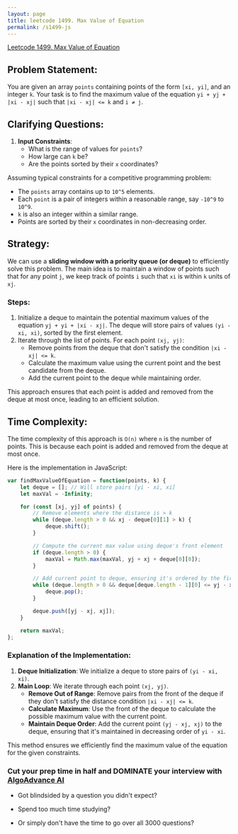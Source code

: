 ```yaml
---
layout: page
title: leetcode 1499. Max Value of Equation
permalink: /s1499-js
---
```

[Leetcode 1499. Max Value of Equation](https://algoadvance.github.io/algoadvance/l1499)
## Problem Statement:
You are given an array `points` containing points of the form `[xi, yi]`, and an integer `k`. Your task is to find the maximum value of the equation `yi + yj + |xi - xj|` such that `|xi - xj| <= k` and `i ≠ j`.

## Clarifying Questions:
1. **Input Constraints**:
    - What is the range of values for `points`?
    - How large can `k` be?
    - Are the points sorted by their `x` coordinates?

Assuming typical constraints for a competitive programming problem:
- The `points` array contains up to `10^5` elements.
- Each `point` is a pair of integers within a reasonable range, say `-10^9` to `10^9`.
- `k` is also an integer within a similar range.
- Points are sorted by their `x` coordinates in non-decreasing order.

## Strategy:
We can use a **sliding window with a priority queue (or deque)** to efficiently solve this problem. The main idea is to maintain a window of points such that for any point `j`, we keep track of points `i` such that `xi` is within `k` units of `xj`. 

### Steps:
1. Initialize a deque to maintain the potential maximum values of the equation `yj + yi + |xi - xj|`. The deque will store pairs of values `(yi - xi, xi)`, sorted by the first element.
2. Iterate through the list of points. For each point `(xj, yj)`:
    - Remove points from the deque that don't satisfy the condition `|xi - xj| <= k`.
    - Calculate the maximum value using the current point and the best candidate from the deque.
    - Add the current point to the deque while maintaining order.

This approach ensures that each point is added and removed from the deque at most once, leading to an efficient solution.

## Time Complexity:
The time complexity of this approach is `O(n)` where `n` is the number of points. This is because each point is added and removed from the deque at most once.

Here is the implementation in JavaScript:

```javascript
var findMaxValueOfEquation = function(points, k) {
    let deque = []; // Will store pairs [yi - xi, xi]
    let maxVal = -Infinity;

    for (const [xj, yj] of points) {
        // Remove elements where the distance is > k
        while (deque.length > 0 && xj - deque[0][1] > k) {
            deque.shift();
        }

        // Compute the current max value using deque's front element
        if (deque.length > 0) {
            maxVal = Math.max(maxVal, yj + xj + deque[0][0]);
        }

        // Add current point to deque, ensuring it's ordered by the first element.
        while (deque.length > 0 && deque[deque.length - 1][0] <= yj - xj) {
            deque.pop();
        }

        deque.push([yj - xj, xj]);
    }

    return maxVal;
};
```

### Explanation of the Implementation:
1. **Deque Initialization**: We initialize a deque to store pairs of `(yi - xi, xi)`.
2. **Main Loop**: We iterate through each point `(xj, yj)`.
   - **Remove Out of Range**: Remove pairs from the front of the deque if they don't satisfy the distance condition `|xi - xj| <= k`.
   - **Calculate Maximum**: Use the front of the deque to calculate the possible maximum value with the current point.
   - **Maintain Deque Order**: Add the current point `(yj - xj, xj)` to the deque, ensuring that it's maintained in decreasing order of `yi - xi`.
   
This method ensures we efficiently find the maximum value of the equation for the given constraints.


### Cut your prep time in half and DOMINATE your interview with [AlgoAdvance AI](https://algoAdvance.com)

- Got blindsided by a question you didn't expect?

- Spend too much time studying?

- Or simply don't have the time to go over all 3000 questions?

